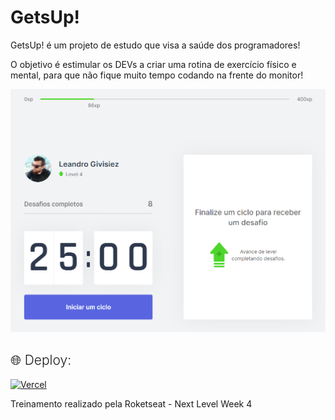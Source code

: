 # GetsUp!
GetsUp! é um projeto de estudo que visa a saúde dos programadores!

O objetivo é estimular os DEVs a criar uma rotina de exercício físico e mental, para que não fique muito tempo codando na frente do monitor!

![Print sreen](https://github.com/givisiez/getsup/blob/main/public/images/template.png?raw=true)

<h2 style="font-weight:300">🌐 Deploy:</h2>
<a href="https://getsup.vercel.app/">
  <img alt="Vercel" src="https://img.shields.io/badge/vercel%20-%23000000.svg?&style=for-the-badge&logo=vercel&logoColor=white" alt='Deploy'/>
</a>

Treinamento realizado pela Roketseat - Next Level Week 4
